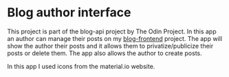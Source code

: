 # Blog author interface

This project is part of the blog-api project by The Odin Project. In this app an author can manage their posts on my [blog-frontend](https://github.com/niconap/blog-frontend) project. The app will show the author their posts and it allows them to privatize/publicize their posts or delete them. The app also allows the author to create posts. 

In this app I used icons from the material.io website.
